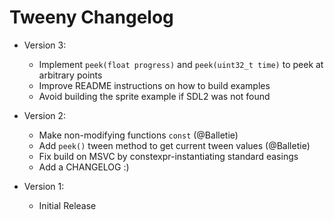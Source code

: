 # Tweeny Changelog
- Version 3:
  - Implement `peek(float progress)` and `peek(uint32_t time)` to peek
    at arbitrary points
  - Improve README instructions on how to build examples
  - Avoid building the sprite example if SDL2 was not found

- Version 2:
  - Make non-modifying functions `const` (@Balletie)
  - Add `peek()` tween method to get current tween values (@Balletie)
  - Fix build on MSVC by constexpr-instantiating standard easings
  - Add a CHANGELOG :)

- Version 1:
  - Initial Release
